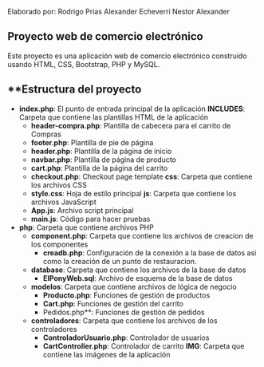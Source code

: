 Elaborado por:
Rodrigo Prias
Alexander Echeverri
Nestor Alexander


**Proyecto web de comercio electrónico**
-------------------------

Este proyecto es una aplicación web de comercio electrónico construido usando HTML, CSS, Bootstrap, PHP y MySQL.

**Estructura del proyecto
--------------------

* **index.php**: El punto de entrada principal de la aplicación
**INCLUDES**: Carpeta que contiene las plantillas HTML de la aplicación
	+ **header-compra.php**: Plantilla de cabecera para el carrito de Compras
	+ **footer.php**: Plantilla de pie de página
	+ **header.php**: Plantilla de la página de inicio
	+ **navbar.php**: Plantilla de página de producto
	+ **cart.php**: Plantilla de la página del carrito
	+ **checkout.php**: Checkout page template
**css**: Carpeta que contiene los archivos CSS
	+ **style.css**: Hoja de estilo principal
**js**: Carpeta que contiene los archivos JavaScript
	+ **App.js**: Archivo script principal
    + **main.js**: Código para hacer pruebas
* **php**: Carpeta que contiene archivos PHP
	+ **component.php**: Carpeta que contiene los archivos de creacion de los componentes
		- **creadb.php**: Configuración de la conexión a la base de datos asi como la creación de un punto de restauracion.
	+ **database**: Carpeta que contiene los archivos de la base de datos
		- **ElPonyWeb.sql**: Archivo de esquema de la base de datos
	+ **modelos**: Carpeta que contiene archivos de lógica de negocio
		- **Producto.php**: Funciones de gestión de productos
		- **Cart.php**: Funciones de gestión del carrito
		- Pedidos.php**: Funciones de gestión de pedidos
	+ **controladores**: Carpeta que contiene los archivos de los controladores
		- **ControladorUsuario.php**: Controlador de usuarios
		- **CartController.php**: Controlador de carrito
**IMG**: Carpeta que contiene las imágenes de la aplicación

